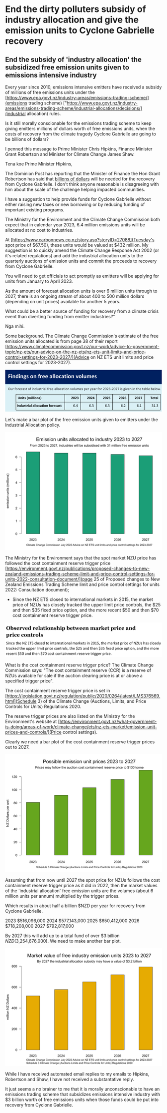 # End the dirty polluters subsidy of industry allocation and give the emission units to Cyclone Gabrielle recovery  

## End the subsidy of 'industry allocation' the subsidized free emission units given to emissions intensive industry

Every year since 2010, emissions intensive emitters have received a subsidy of millions of free emissions units under the [https://www.epa.govt.nz/industry-areas/emissions-trading-scheme/](emissions trading scheme) ["https://www.epa.govt.nz/industry-areas/emissions-trading-scheme/industrial-allocations/decisions/](industrial allocation) rules.

Is it still morally conscionable for the emissions trading scheme to keep giving emitters millions of dollars worth of free emissions units, when the costs of recovery from the climate tragedy Cyclone Gabrielle are going to be billions of dollars?

I penned this message to Prime Minister Chris Hipkins, Finance Minister Grant Robertson and Minister for Climate Change James Shaw.

Tena koe Prime Minister Hipkins,

The Dominion Post has reporting that the Minister of Finance the Hon Grant Robertson has said that <a href="https://www.stuff.co.nz/business/opinion-analysis/131288785/tom-pullarstrecker-cyclone-leaves-less-room-to-deal-with-more-shocks">billions of dollars</a> will be needed for the recovery from Cyclone Gabrielle. I don't think anyone reasonable is disagreeing with him about the scale of the challenge helping impacted communities.

I have a suggestion to help provide funds for Cyclone Gabrielle without either raising new taxes or new borrowing or by reducing funding of important existing programs.  

The Ministry for the Environment and the Climate Change Commission both expect that in calendar year 2023, 6.4 million emissions units will be allocated at no cost to industries.

At [https://www.carbonnews.co.nz/story.asp?storyID=27088](Tuesday's spot price of $67.50), these units would be valued at $432 million. My suggestion is to quickly amend the Climate Change Response Act 2002 (or it's related regulations) and add the industrial allocation units to the quarterly auctions of emission units and commit the proceeds to recovery from Cyclone Gabrielle.

You will need to get officials to act promptly as emitters will be applying for units from January to April 2023.

As the amount of forecast allocation units is over 6 million units through to 2027, there is an ongoing stream of about 400 to 500 million dollars (depending on unit prices) available for another 5 years.

What could be a better source of funding for recovery from a climate crisis event than diverting funding from emitter industries?"

Nga mihi.

Some background. The Climate Change Commission's estimate of the free emission units allocated is from page 38 of their report [https://www.climatecommission.govt.nz/our-work/advice-to-government-topic/nz-ets/our-advice-on-the-nz-ets/nz-ets-unit-limits-and-price-control-settings-for-2023-2027/](Advice on NZ ETS unit limits and price control settings for 2023-2027).

![](Findingsonfreeallocation.png)

Let's make a bar plot of the free emission units given to emitters under the Industrial Allocation policy.

![](Industrial-Allocation-barplot-2023-2027-720-540.svg)

The Ministry for the Environment says that the spot market NZU price has followed the cost containment reserve trigger price [https://environment.govt.nz/publications/proposed-changes-to-new-zealand-emissions-trading-scheme-limit-and-price-control-settings-for-units-2022-consultation-document/](page 25 of Proposed changes to New Zealand Emissions Trading Scheme limit and price control settings for units 2022: Consultation document); 
* Since the NZ ETS closed to international markets in 2015, the market price of NZUs has closely tracked the upper limit price controls, the $25 and then $35 fixed price option, and the more recent $50 and then $70 cost containment reserve trigger price.

![](p25-MfE-proposedchanges-2022.png)

What is the cost containment reserve trigger price? The Climate Change Commission says: "The cost containment reserve (CCR) is a reserve of NZUs available for sale if the auction clearing price is at or above a specified trigger price".

The cost containment reserve trigger price is set in [https://legislation.govt.nz/regulation/public/2020/0264/latest/LMS376569.html](Schedule 3) of the Climate Change (Auctions, Limits, and Price Controls for Units) Regulations 2020.

The reserve trigger prices are also listed on the Ministry for the Environment's website at [https://environment.govt.nz/what-government-is-doing/areas-of-work/climate-change/ets/nz-ets-market/emission-unit-prices-and-controls/](Price control settings).

Clearly we need a bar plot of the cost containment reserve trigger prices out to 2027.

![](Unit-prices-barplot-2023-2027-720-540.svg)

Assuming that from now until 2027 the spot price for NZUs follows the cost containment reserve trigger price as it did in 2022, then the market values of the 'industrial allocation' free emission units are the volumes (about 6 million units per annum) multiplied by the trigger prices.

Which results in about half a billion $NZD per year for recovery from Cyclone Gabrielle.

2023  $516,096,000
2024  $577,143,000
2025  $650,412,000
2026  $718,208,000
2027  $792,817,000

By 2027 this will add up to a total fund of over $3 billion $NZD ($3,254,676,000). We need to make another bar plot.

![](Unit-values-barplot-2023-2027-720-540.svg)

While I have received automated email replies to my emails to Hipkins, Robertson and Shaw, I have not received a substantative reply.

It just seems a no brainer to me that it is morally unconscionable to have an emissions trading scheme that subsidizes emissions intensive industry with $3 billion worth of free emissions units when those funds could be put into recovery from Cyclone Gabrielle.
